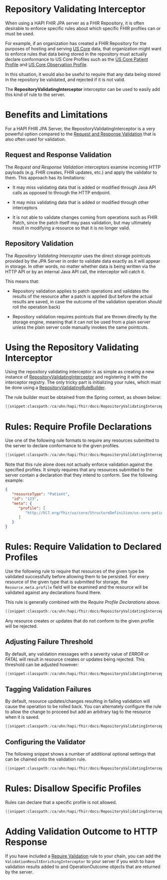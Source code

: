 # Repository Validating Interceptor

When using a HAPI FHIR JPA server as a FHIR Repository, it is often desirable to enforce specific rules about which specific FHIR profiles can or must be used.

For example, if an organization has created a FHIR Repository for the purposes of hosting and serving [US Core](https://www.hl7.org/fhir/us/core/) data, that organization might want to enforce rules that data being stored in the repository must actually declare conformance to US Core Profiles such as the [US Core Patient Profile](https://www.hl7.org/fhir/us/core/StructureDefinition-us-core-patient.html) and [US Core Observation Profile](https://www.hl7.org/fhir/us/core/StructureDefinition-us-core-observation.html).

In this situation, it would also be useful to require that any data being stored in the repository be validated, and rejected if it is not valid.

The **RepositoryValidatingInterceptor** interceptor can be used to easily add this kind of rule to the server.

# Benefits and Limitations

For a HAPI FHIR JPA Server, the RepositoryValidatingInterceptor is a very powerful option compared to the [Request and Response Validation](/docs/interceptors/built_in_server_interceptors.html#request_and_response_validation) that is also often used for validation. 

## Request and Response Validation

The *Request and Response Validation* interceptors examine incoming HTTP payloads (e.g. FHIR creates, FHIR updates, etc.) and apply the validator to them. This approach has its limitations: 

* It may miss validating data that is added or modified through Java API calls as opposed to through the HTTP endpoint.

* It may miss validating data that is added or modified through other interceptors

* It is not able to validate changes coming from operations such as FHIR Patch, since the patch itself may pass validation, but may ultimately result in modifying a resource so that it is no longer valid.

## Repository Validation

The *Repository Validating Interceptor* uses the direct storage pointcuts provided by the JPA Server in order to validate data exactly as it will appear in storage. In other words, no matter whether data is being written via the HTTP API or by an internal Java API call, the interceptor will catch it.

This means that:

* Repository validation applies to patch operations and validates the results of the resource after a patch is applied (but before the actual results are saved, in case the outcome of the validation operation should roll the operation back)

* Repository validation requires pointcuts that are thrown directly by the storage engine, meaning that it can not be used from a plain server unless the plain server code manually invokes the same pointcuts. 

# Using the Repository Validating Interceptor

Using the repository validating interceptor is as simple as creating a new instance of [RepositoryValidatingInterceptor](/hapi-fhir/apidocs/hapi-fhir-jpaserver-base/ca/uhn/fhir/jpa/interceptor/validation/RepositoryValidatingInterceptor.html) and registering it with the interceptor registry. The only tricky part is initializing your rules, which must be done using a [RepositoryValidatingRuleBuilder](/hapi-fhir/apidocs/hapi-fhir-jpaserver-base/ca/uhn/fhir/jpa/interceptor/validation/RepositoryValidatingRuleBuilder.html).

The rule builder must be obtained from the Spring context, as shown below:

```java
{{snippet:classpath:/ca/uhn/hapi/fhir/docs/RepositoryValidatingInterceptorExamples.java|createSimpleRule}}
```

# Rules: Require Profile Declarations

Use one of the following rule formats to require any resources submitted to the server to declare conformance to the given profiles. 

```java
{{snippet:classpath:/ca/uhn/hapi/fhir/docs/RepositoryValidatingInterceptorExamples.java|requireProfileDeclarations}}
```

Note that this rule alone does not actually enforce validation against the specified profiles. It simply requires that any resources submitted to the server contain a declaration that they intend to conform. See the following example:

```json
{
   "resourceType": "Patient",
   "id": "123",
   "meta": {
      "profile": [
         "http://hl7.org/fhir/us/core/StructureDefinition/us-core-patient"
      ]
   }
}
```

<a name="require-validation"/>

# Rules: Require Validation to Declared Profiles

Use the following rule to require that resources of the given type be validated successfully before allowing them to be persisted. For every resource of the given type that is submitted for storage, the `Resource.meta.profile` field will be examined and the resource will be validated against any declarations found there.

This rule is generally combined with the *Require Profile Declarations* above.

```java
{{snippet:classpath:/ca/uhn/hapi/fhir/docs/RepositoryValidatingInterceptorExamples.java|requireValidationToDeclaredProfiles}}
```

Any resource creates or updates that do not conform to the given profile will be rejected.

## Adjusting Failure Threshold

By default, any validation messages with a severity value of *ERROR* or *FATAL* will result in resource creates or updates being rejected. This threshold can be adjusted however:

```java
{{snippet:classpath:/ca/uhn/hapi/fhir/docs/RepositoryValidatingInterceptorExamples.java|requireValidationToDeclaredProfilesAdjustThreshold}}
```


## Tagging Validation Failures

By default, resource updates/changes resulting in failing validation will cause the operation to be rolled back. You can alternately configure the rule to allow the change to proceed but add an arbitrary tag to the resource when it is saved. 

```java
{{snippet:classpath:/ca/uhn/hapi/fhir/docs/RepositoryValidatingInterceptorExamples.java|requireValidationToDeclaredProfilesTagOnFailure}}
```

## Configuring the Validator

The following snippet shows a number of additional optional settings that can be chained onto the validation rule. 

```java
{{snippet:classpath:/ca/uhn/hapi/fhir/docs/RepositoryValidatingInterceptorExamples.java|requireValidationToDeclaredProfilesAdditionalOptions}}
```

# Rules: Disallow Specific Profiles

Rules can declare that a specific profile is not allowed.

```java
{{snippet:classpath:/ca/uhn/hapi/fhir/docs/RepositoryValidatingInterceptorExamples.java|disallowProfiles}}
```

# Adding Validation Outcome to HTTP Response

If you have included a [Require Validation](#require-validation) rule to your chain, you can add the `ValidationResultEnrichingInterceptor` to your server if you wish to have validation results added to and OperationOutcome objects that are returned by the server.
